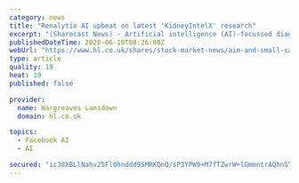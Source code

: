 ```yaml
---
category: news
title: "Renalytix AI upbeat on latest 'KidneyIntelX' research"
excerpt: "(Sharecast News) - Artificial intelligence (AI)-focussed diagnostics company Renalytix AI revealed more details of results from a multi-centre clinical validation of 'KidneyIntelX' on Wednesday, which"
publishedDateTime: 2020-06-10T08:26:00Z
webUrl: "https://www.hl.co.uk/shares/stock-market-news/aim-and-small-cap-news/aim-bulletin/renalytix-ai-upbeat-on-latest-kidneyintelx-research"
type: article
quality: 19
heat: 19
published: false

provider:
  name: Hargreaves Lansdown
  domain: hl.co.uk

topics:
  - Facebook AI
  - AI

secured: "ic38XBLlNahv25Fl0hnddd9SMRKQnQ/sP3YPW9+M7fTZwrW+lGmmntrAQhnSYDmNlYntNI2+n7nyca7q1iQotlQCM7NYul94zZJFW5dYeN18Wr7Nl3ruXsJJnUInMW3W0OjWrjwy1FxGPyrL8RkSf3fTDUVyouAW29m3sFPH056EYwhessVtsJd4Z+q0ZdalqaqhjFLnE/WAjcxIG0TVfFDaokB70j9GChEMzh2LsnkZlVAMSh68zk7Uo5T0egQyOB+9NU2Pkp28mSsHx50u5IMV7ZM7Qsr3krwyJj7XoG3sODWDEBmfyaK6NeqCqMQ+;ghjHuB00vRDIKTWZNvDyaw=="
---
```



